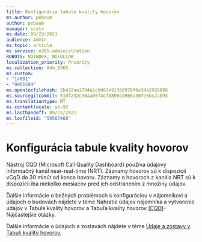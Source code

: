 ```yaml
---
title: Konfigurácia tabule kvality hovorov
ms.author: pebaum
author: pebaum
manager: scotv
ms.date: 09/23/2021
audience: Admin
ms.topic: article
ms.service: o365-administration
ROBOTS: NOINDEX, NOFOLLOW
localization_priority: Priority
ms.collection: Adm_O365
ms.custom:
- "14001"
- "9001504"
ms.openlocfilehash: 2b432aa1794a1cb067e91360970f6e3da2585098
ms.sourcegitcommit: 91df232c90aa05f4cf0890cd966a307e5bc2ab93
ms.translationtype: MT
ms.contentlocale: sk-SK
ms.lasthandoff: 09/23/2021
ms.locfileid: "59507068"
---
```

# <a name="configuring-the-call-quality-dashboard"></a>Konfigurácia tabule kvality hovorov

Nástroj CQD (Microsoft Call Quality Dashboard) používa údajový informačný kanál near-real-time (NRT). Záznamy hovorov sú k dispozícii vCqD do 30 minút od konca hovoru. Záznamy o hovoroch z kanála NRT sú k dispozícii iba niekoľko mesiacov pred ich odstránením z množiny údajov.

Ďalšie informácie o bežných problémoch s konfiguráciou v nájomníkovi a údajoch o budovách nájdete v téme Nahratie údajov nájomníka a vytvorenie údajov v Tabule kvality hovorov a Tabuľa kvality hovorov [(CQD)](https://docs.microsoft.com/microsoftteams/cqd-frequently-asked-questions)– Najčastejšie otázky. [](https://docs.microsoft.com/microsoftteams/cqd-upload-tenant-building-data)

Ďalšie informácie o údajoch a zostavách nájdete v téme [Údaje a zostavy v Tabuli kvality hovorov.](https://docs.microsoft.com/microsoftteams/cqd-data-and-reports)